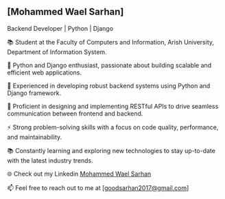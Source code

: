 ## [Mohammed Wael Sarhan]

Backend Developer | Python | Django

📚 Student at the Faculty of Computers and Information, Arish University, Department of Information System.

🌱 Python and Django enthusiast, passionate about building scalable and efficient web applications.

💼 Experienced in developing robust backend systems using Python and Django framework.

🚀 Proficient in designing and implementing RESTful APIs to drive seamless communication between frontend and backend.

⚡ Strong problem-solving skills with a focus on code quality, performance, and maintainability.

📚 Constantly learning and exploring new technologies to stay up-to-date with the latest industry trends.

🌐 Check out my Linkedin [Mohammed Wael Sarhan](https://www.linkedin.com/in/mohammed-wael-sarhan-058828223)

📫 Feel free to reach out to me at [goodsarhan2017@gmail.com]
